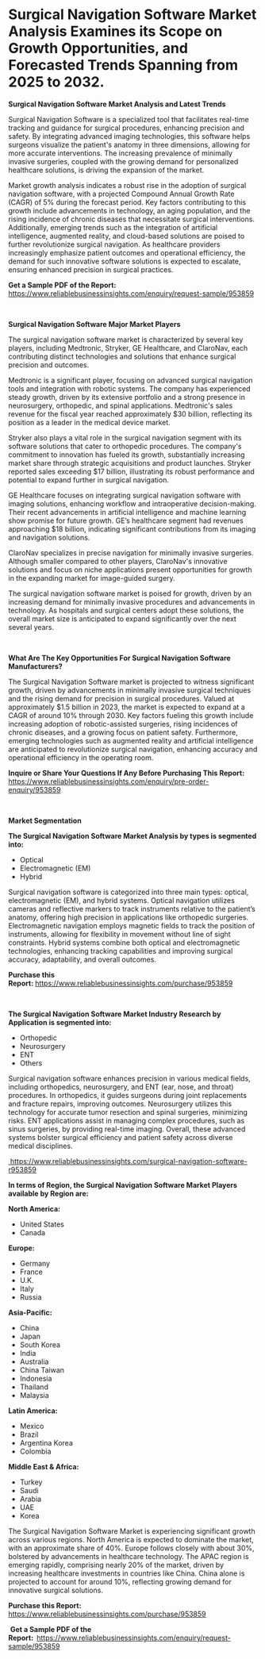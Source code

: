 <p><h1>Surgical Navigation Software Market Analysis Examines its Scope on Growth Opportunities, and Forecasted Trends Spanning from 2025 to 2032.</h1></p><p><strong>Surgical Navigation Software Market Analysis and Latest Trends</strong></p>
<p><p>Surgical Navigation Software is a specialized tool that facilitates real-time tracking and guidance for surgical procedures, enhancing precision and safety. By integrating advanced imaging technologies, this software helps surgeons visualize the patient's anatomy in three dimensions, allowing for more accurate interventions. The increasing prevalence of minimally invasive surgeries, coupled with the growing demand for personalized healthcare solutions, is driving the expansion of the market.</p><p>Market growth analysis indicates a robust rise in the adoption of surgical navigation software, with a projected Compound Annual Growth Rate (CAGR) of 5% during the forecast period. Key factors contributing to this growth include advancements in technology, an aging population, and the rising incidence of chronic diseases that necessitate surgical interventions. Additionally, emerging trends such as the integration of artificial intelligence, augmented reality, and cloud-based solutions are poised to further revolutionize surgical navigation. As healthcare providers increasingly emphasize patient outcomes and operational efficiency, the demand for such innovative software solutions is expected to escalate, ensuring enhanced precision in surgical practices.</p></p>
<p><strong>Get a Sample PDF of the Report:&nbsp;</strong> <a href="https://www.reliablebusinessinsights.com/enquiry/request-sample/953859?utm_campaign=3310&utm_medium=2&utm_source=Github&utm_content=ia&utm_term=18042025&utm_id=surgical-navigation-software">https://www.reliablebusinessinsights.com/enquiry/request-sample/953859</a></p>
<p>&nbsp;</p>
<p><strong>Surgical Navigation Software Major Market Players</strong></p>
<p><p>The surgical navigation software market is characterized by several key players, including Medtronic, Stryker, GE Healthcare, and ClaroNav, each contributing distinct technologies and solutions that enhance surgical precision and outcomes.</p><p>Medtronic is a significant player, focusing on advanced surgical navigation tools and integration with robotic systems. The company has experienced steady growth, driven by its extensive portfolio and a strong presence in neurosurgery, orthopedic, and spinal applications. Medtronic's sales revenue for the fiscal year reached approximately $30 billion, reflecting its position as a leader in the medical device market.</p><p>Stryker also plays a vital role in the surgical navigation segment with its software solutions that cater to orthopedic procedures. The company's commitment to innovation has fueled its growth, substantially increasing market share through strategic acquisitions and product launches. Stryker reported sales exceeding $17 billion, illustrating its robust performance and potential to expand further in surgical navigation.</p><p>GE Healthcare focuses on integrating surgical navigation software with imaging solutions, enhancing workflow and intraoperative decision-making. Their recent advancements in artificial intelligence and machine learning show promise for future growth. GE’s healthcare segment had revenues approaching $18 billion, indicating significant contributions from its imaging and navigation solutions.</p><p>ClaroNav specializes in precise navigation for minimally invasive surgeries. Although smaller compared to other players, ClaroNav's innovative solutions and focus on niche applications present opportunities for growth in the expanding market for image-guided surgery.</p><p>The surgical navigation software market is poised for growth, driven by an increasing demand for minimally invasive procedures and advancements in technology. As hospitals and surgical centers adopt these solutions, the overall market size is anticipated to expand significantly over the next several years.</p></p>
<p>&nbsp;</p>
<p><strong>What Are The Key Opportunities For Surgical Navigation Software Manufacturers?</strong></p>
<p><p>The Surgical Navigation Software market is projected to witness significant growth, driven by advancements in minimally invasive surgical techniques and the rising demand for precision in surgical procedures. Valued at approximately $1.5 billion in 2023, the market is expected to expand at a CAGR of around 10% through 2030. Key factors fueling this growth include increasing adoption of robotic-assisted surgeries, rising incidences of chronic diseases, and a growing focus on patient safety. Furthermore, emerging technologies such as augmented reality and artificial intelligence are anticipated to revolutionize surgical navigation, enhancing accuracy and operational efficiency in the operating room.</p></p>
<p><strong>Inquire or Share Your Questions If Any Before Purchasing This Report:</strong> <a href="https://www.reliablebusinessinsights.com/enquiry/pre-order-enquiry/953859?utm_campaign=3310&utm_medium=2&utm_source=Github&utm_content=ia&utm_term=18042025&utm_id=surgical-navigation-software">https://www.reliablebusinessinsights.com/enquiry/pre-order-enquiry/953859</a></p>
<p>&nbsp;</p>
<p><strong>Market Segmentation</strong></p>
<p><strong>The Surgical Navigation Software Market Analysis by types is segmented into:</strong></p>
<p><ul><li>Optical</li><li>Electromagnetic (EM)</li><li>Hybrid</li></ul></p>
<p><p>Surgical navigation software is categorized into three main types: optical, electromagnetic (EM), and hybrid systems. Optical navigation utilizes cameras and reflective markers to track instruments relative to the patient’s anatomy, offering high precision in applications like orthopedic surgeries. Electromagnetic navigation employs magnetic fields to track the position of instruments, allowing for flexibility in movement without line of sight constraints. Hybrid systems combine both optical and electromagnetic technologies, enhancing tracking capabilities and improving surgical accuracy, adaptability, and overall outcomes.</p></p>
<p><strong>Purchase this Report:&nbsp;</strong><a href="https://www.reliablebusinessinsights.com/purchase/953859?utm_campaign=3310&utm_medium=2&utm_source=Github&utm_content=ia&utm_term=18042025&utm_id=surgical-navigation-software">https://www.reliablebusinessinsights.com/purchase/953859</a></p>
<p>&nbsp;</p>
<p><strong>The Surgical Navigation Software Market Industry Research by Application is segmented into:</strong></p>
<p><ul><li>Orthopedic</li><li>Neurosurgery</li><li>ENT</li><li>Others</li></ul></p>
<p><p>Surgical navigation software enhances precision in various medical fields, including orthopedics, neurosurgery, and ENT (ear, nose, and throat) procedures. In orthopedics, it guides surgeons during joint replacements and fracture repairs, improving outcomes. Neurosurgery utilizes this technology for accurate tumor resection and spinal surgeries, minimizing risks. ENT applications assist in managing complex procedures, such as sinus surgeries, by providing real-time imaging. Overall, these advanced systems bolster surgical efficiency and patient safety across diverse medical disciplines.</p></p>
<p><a href="https://www.reliablebusinessinsights.com/surgical-navigation-software-r953859?utm_campaign=3310&utm_medium=2&utm_source=Github&utm_content=ia&utm_term=18042025&utm_id=surgical-navigation-software">&nbsp;https://www.reliablebusinessinsights.com/surgical-navigation-software-r953859</a></p>
<p><strong>In terms of Region, the Surgical Navigation Software Market Players available by Region are:</strong></p>
<p>
    <p> <strong> North America: </strong>
        <ul>
            <li>United States</li>
            <li>Canada</li>
        </ul>
        </p> 
    <p> <strong> Europe: </strong>
        <ul>
            <li>Germany</li>
            <li>France</li>
            <li>U.K.</li>
            <li>Italy</li>
            <li>Russia</li>
        </ul>
        </p> 
    <p> <strong> Asia-Pacific: </strong>
        <ul>
            <li>China</li>
            <li>Japan</li>
            <li>South Korea</li>
            <li>India</li>
            <li>Australia</li>
            <li>China Taiwan</li>
            <li>Indonesia</li>
            <li>Thailand</li>
            <li>Malaysia</li>
        </ul>
        </p> 
    <p> <strong> Latin America: </strong>
        <ul>
            <li>Mexico</li>
            <li>Brazil</li>
            <li>Argentina Korea</li>
            <li>Colombia</li>
        </ul>
        </p> 
    <p> <strong> Middle East & Africa: </strong>
        <ul>
            <li>Turkey</li>
            <li>Saudi</li>
            <li>Arabia</li>
            <li>UAE</li>
            <li>Korea</li>
        </ul>
    </p>
    </p>
<p><p>The Surgical Navigation Software Market is experiencing significant growth across various regions. North America is expected to dominate the market, with an approximate share of 40%. Europe follows closely with about 30%, bolstered by advancements in healthcare technology. The APAC region is emerging rapidly, comprising nearly 20% of the market, driven by increasing healthcare investments in countries like China. China alone is projected to account for around 10%, reflecting growing demand for innovative surgical solutions.</p></p>
<p><strong>Purchase this Report: </strong><a href="https://www.reliablebusinessinsights.com/purchase/953859?utm_campaign=3310&utm_medium=2&utm_source=Github&utm_content=ia&utm_term=18042025&utm_id=surgical-navigation-software">https://www.reliablebusinessinsights.com/purchase/953859</a></p>
<p>&nbsp;<strong>Get a Sample PDF of the Report:&nbsp;&nbsp;</strong><a href="https://www.reliablebusinessinsights.com/enquiry/request-sample/953859?utm_campaign=3310&utm_medium=2&utm_source=Github&utm_content=ia&utm_term=18042025&utm_id=surgical-navigation-software">https://www.reliablebusinessinsights.com/enquiry/request-sample/953859</a></p>
<p><strong></strong></p>
<p><p></p><p></p><p></p></p>